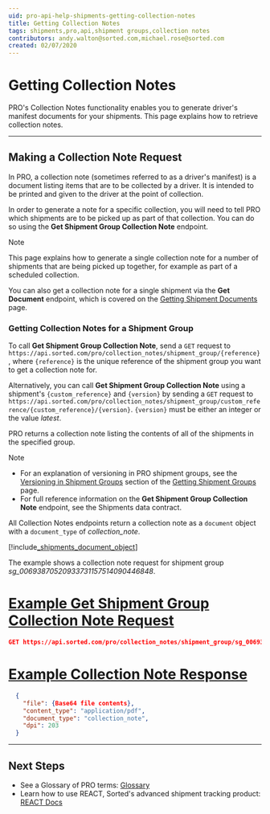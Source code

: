 ```yaml
---
uid: pro-api-help-shipments-getting-collection-notes
title: Getting Collection Notes
tags: shipments,pro,api,shipment groups,collection notes
contributors: andy.walton@sorted.com,michael.rose@sorted.com
created: 02/07/2020
---
```

# Getting Collection Notes

PRO's Collection Notes functionality enables you to generate driver's manifest documents for your shipments. This page explains how to retrieve collection notes.

---

## Making a Collection Note Request

In PRO, a collection note (sometimes referred to as a driver's manifest) is a document listing items that are to be collected by a driver. It is intended to be printed and given to the driver at the point of collection.

In order to generate a note for a specific collection, you will need to tell PRO which shipments are to be picked up as part of that collection. You can do so using the **Get Shipment Group Collection Note** endpoint.

<!-- PRO has three endpoints that enable you to do so:

* **Get Shipment Group Collection Note** - Retrieves a collection note for all of the shipments in the specified shipment group.
* **Get Collection Note by Query** - Retrieves a collection note for all of the shipments that meet the specified criteria. 
* **Get Collection Note by Manifests** - Retrieves a collection note for all of the shipments listed on the specified manifest files. -->

> [!NOTE]
> This page explains how to generate a single collection note for a number of shipments that are being picked up together, for example as part of a scheduled collection. 
>
> You can also get a collection note for a single shipment via the **Get Document** endpoint, which is covered on the [Getting Shipment Documents](/pro/api/shipments/getting_shipment_documents.html) page.

### Getting Collection Notes for a Shipment Group

To call **Get Shipment Group Collection Note**, send a `GET` request to `https://api.sorted.com/pro/collection_notes/shipment_group/{reference}`, where `{reference}` is the unique reference of the shipment group you want to get a collection note for.

Alternatively, you can call **Get Shipment Group Collection Note** using a shipment's `{custom_reference}` and `{version}` by sending a `GET` request to `https://api.sorted.com/pro/collection_notes/shipment_group/custom_reference/{custom_reference}/{version}`. `{version}` must be either an integer or the value _latest_.

PRO returns a collection note listing the contents of all of the shipments in the specified group. 

> [!NOTE]
> * For an explanation of versioning in PRO shipment groups, see the [Versioning in Shipment Groups](/pro/api/shipments/getting_shipment_groups.html#versioning-in-shipment-groups) section of the [Getting Shipment Groups](/pro/api/shipments/getting_shipment_groups.html) page.
> * For full reference information on the **Get Shipment Group Collection Note** endpoint, see the Shipments data contract.

All Collection Notes endpoints return a collection note as a `document` object with a `document_type` of *collection_note*.

[!include[_shipments_document_object](../includes/_shipments_document_object.md)]

The example shows a collection note request for shipment group *sg_00693870520933731157514090446848*.

# [Example Get Shipment Group Collection Note Request](#tab/get-shipment-group-collection-note-request)

```json
GET https://api.sorted.com/pro/collection_notes/shipment_group/sg_00693870520933731157514090446848
```
# [Example Collection Note Response](#tab/example-collection-note-response)

```json
  {
    "file": {Base64 file contents},
    "content_type": "application/pdf",
    "document_type": "collection_note",
    "dpi": 203
  }
```
---

<!-- ### Getting Collection Notes by Query

To call **Get Collection Note by Query**, send a `POST` request to `https://api.sorted.com/pro/collection_notes/query`. The body of the request should contain a Collection Note Query object. The Collection Note Query must contain the following properties:

* The shipment's destination `address`.
* The `carrier` that the shipments are allocated to.
* A list of `shipment_states`.

In addition, the request can contain the following optional properties:

* A `labels_printed` boolean property indicating whether or not only shipments whose labels have been printed should be included in the note.
* A `shipping_date` range enabling you to specify shipments shipping within a specific time period.

PRO returns a collection note listing the contents of all of the shipments that meet all of the criteria you specified.

> [!NOTE]
> For full reference information on the **Get Collection Note by Query** endpoint, see the Shipments data contract.

# [Example Get Collection Note by Query Request](#tab/get-collection-note-by-query-request)

`POST https://api.sorted.com/pro/collection_notes/query`

```json

```
---

<span class="highlight">Need to add example once endpoint is up and running</span>

### Getting Collection Notes by Manifest

To call **Get Collection Note by Manifests**, send a `POST` request to `https://api.sorted.com/pro/collection_notes/manifest`. The body of the request should contains a list of one or more `manifest` references.

PRO returns a collection note listing the contents of all of the shipments that are on one of the specified manifests.

> [!NOTE]
> * For more information on manifesting in PRO, see the [Manifesting Shipments](/pro/api/shipments/manifesting_shipments.html) section.
> * For full reference information on the **Get Collection Note by Manifests** endpoint, see the Shipments data contract.

# [Example Get Collection Note by Manifests Request](#tab/get-collection-note-by-manifests-request)

`POST https://api.sorted.com/pro/collection_notes/manifest`

```json

```
---

<span class="highlight">Need to add example once endpoint is up and running</span>

-->

## Next Steps

* See a Glossary of PRO terms: [Glossary](/pro/api/shipments/shipments_glossary.html)
* Learn how to use REACT, Sorted's advanced shipment tracking product: [REACT Docs](/react/index.html?v2)